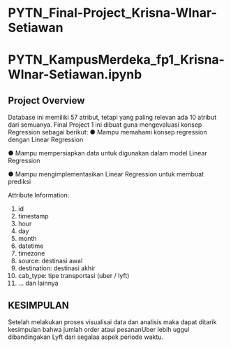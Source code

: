 # PYTN_Final-Project_Krisna-WInar-Setiawan

# PYTN_KampusMerdeka_fp1_Krisna-WInar-Setiawan.ipynb
## Project Overview
Database ini memiliki 57 atribut, tetapi yang paling relevan ada 10 atribut dari semuanya.
Final Project 1 ini dibuat guna mengevaluasi konsep Regression sebagai berikut:
● Mampu memahami konsep regression dengan Linear Regression 

● Mampu mempersiapkan data untuk digunakan dalam model Linear Regression

● Mampu mengimplementasikan Linear Regression untuk membuat prediksi

Attribute Information:
1. id
2. timestamp
3. hour
4. day
5. month
6. datetime
7. timezone
8. source: destinasi awal
9. destination: destinasi akhir
10. cab_type: tipe transportasi (uber / lyft)
11. … dan lainnya

## KESIMPULAN
Setelah melakukan proses visualisai data dan analisis maka dapat ditarik kesimpulan bahwa jumlah order ataui pesananUber lebih uggul dibandingakan Lyft dari segalaa aspek periode waktu.
